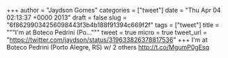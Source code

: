 
+++
author = "Jaydson Gomes"
categories = ["tweet"]
date = "Thu Apr 04 02:13:37 +0000 2013"
draft = false
slug = "6f86299034256098443f3b4b188f91394c669f2f"
tags = ["tweet"]
title = """I'm at Boteco Pedrini (Po..."""
tweet = true
micro = true
tweet_url = "https://twitter.com/jaydson/status/319633826378817536"
+++
I'm at Boteco Pedrini (Porto Alegre, RS) w/ 2 others http://t.co/MgumP0gEsq
